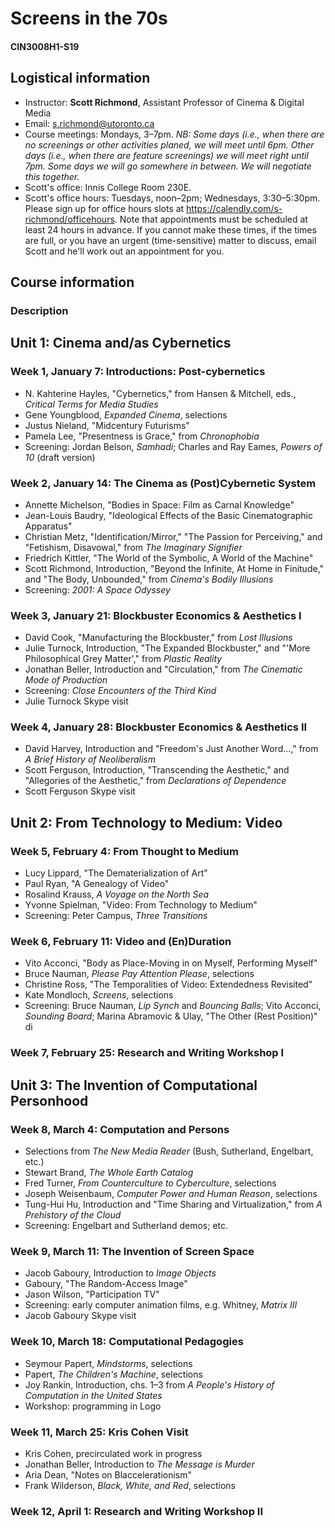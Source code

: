 # Screens in the 70s
#### CIN3008H1-S19

## Logistical information
* Instructor: **Scott Richmond**, Assistant Professor of Cinema & Digital Media
* Email: s.richmond@utoronto.ca
* Course meetings: Mondays, 3–7pm. _NB: Some days (i.e., when there are no screenings or other activities planed, we will meet until 6pm. Other days (i.e., when there are feature screenings) we will meet right until 7pm. Some days we will go somewhere in between. We will negotiate this together._
* Scott's office: Innis College Room 230E.
* Scott's office hours: Tuesdays, noon–2pm; Wednesdays, 3:30–5:30pm. Please sign up for office hours slots at https://calendly.com/s-richmond/officehours. Note that appointments must be scheduled at least 24 hours in advance. If you cannot make these times, if the times are full, or you have an urgent (time-sensitive) matter to discuss, email Scott and he'll work out an appointment for you.

## Course information
### Description


## Unit 1: Cinema and/as Cybernetics
### Week 1, January 7: Introductions: Post-cybernetics
* N. Kahterine Hayles, "Cybernetics," from Hansen & Mitchell, eds., _Critical Terms for Media Studies_
* Gene Youngblood, _Expanded Cinema_, selections
* Justus Nieland, "Midcentury Futurisms"
* Pamela Lee, "Presentness is Grace," from _Chronophobia_
* Screening: Jordan Belson, _Samhadi_; Charles and Ray Eames, _Powers of 10_ (draft version)

### Week 2, January 14: The Cinema as (Post)Cybernetic System
* Annette Michelson, "Bodies in Space: Film as Carnal Knowledge"
* Jean-Louis Baudry, "Ideological Effects of the Basic Cinematographic Apparatus"
* Christian Metz, "Identification/Mirror," "The Passion for Perceiving," and "Fetishism, Disavowal," from _The Imaginary Signifier_
* Friedrich Kittler, "The World of the Symbolic, A World of the Machine"
* Scott Richmond, Introduction, "Beyond the Infinite, At Home in Finitude," and "The Body, Unbounded," from _Cinema's Bodily Illusions_
* Screening: _2001: A Space Odyssey_

### Week 3, January 21: Blockbuster Economics & Aesthetics I
* David Cook, "Manufacturing the Blockbuster," from _Lost Illusions_
* Julie Turnock, Introduction, "The Expanded Blockbuster," and "'More Philosophical Grey Matter'," from _Plastic Reality_
* Jonathan Beller, Introduction and "Circulation," from _The Cinematic Mode of Production_
* Screening: _Close Encounters of the Third Kind_
* Julie Turnock Skype visit

### Week 4, January 28: Blockbuster Economics & Aesthetics II
* David Harvey, Introduction and "Freedom's Just Another Word...," from _A Brief History of Neoliberalism_
* Scott Ferguson, Introduction, "Transcending the Aesthetic," and "Allegories of the Aesthetic," from _Declarations of Dependence_
* Scott Ferguson Skype visit

## Unit 2: From Technology to Medium: Video
### Week 5, February 4: From Thought to Medium
* Lucy Lippard, "The Dematerialization of Art"
* Paul Ryan, "A Genealogy of Video"
* Rosalind Krauss, _A Voyage on the North Sea_
* Yvonne Spielman, "Video: From Technology to Medium"
* Screening: Peter Campus, _Three Transitions_

### Week 6, February 11: Video and (En)Duration
* Vito Acconci, "Body as Place-Moving in on Myself, Performing Myself"
* Bruce Nauman, _Please Pay Attention Please_, selections
* Christine Ross, "The Temporalities of Video: Extendedness Revisited"
* Kate Mondloch, _Screens_, selections
* Screening: Bruce Nauman, _Lip Synch_ and _Bouncing Balls_; Vito Acconci, _Sounding Board_; Marina Abramovic & Ulay, "The Other (Rest Position)"
di
### Week 7, February 25: Research and Writing Workshop I

## Unit 3: The Invention of Computational Personhood
### Week 8, March 4: Computation and Persons
* Selections from _The New Media Reader_ (Bush, Sutherland, Engelbart, etc.)
* Stewart Brand, _The Whole Earth Catalog_
* Fred Turner, _From Counterculture to Cyberculture_, selections
* Joseph Weisenbaum, _Computer Power and Human Reason_, selections
* Tung-Hui Hu, Introduction and "Time Sharing and Virtualization," from _A Prehistory of the Cloud_
* Screening: Engelbart and Sutherland demos; etc.

### Week 9, March 11: The Invention of Screen Space
* Jacob Gaboury, Introduction to _Image Objects_
* Gaboury, "The Random-Access Image"
* Jason Wilson, "Participation TV"
* Screening: early computer animation films, e.g. Whitney, _Matrix III_
* Jacob Gaboury Skype visit

### Week 10, March 18: Computational Pedagogies
* Seymour Papert, _Mindstorms_, selections
* Papert, _The Children's Machine_, selections
* Joy Rankin, Introduction, chs. 1–3 from _A People's History of Computation in the United States_
* Workshop: programming in Logo

### Week 11, March 25: Kris Cohen Visit
* Kris Cohen, precirculated work in progress
* Jonathan Beller, Introduction to _The Message is Murder_
* Aria Dean, "Notes on Blaccelerationism"
* Frank Wilderson, _Black, White, and Red_, selections

### Week 12, April 1: Research and Writing Workshop II
